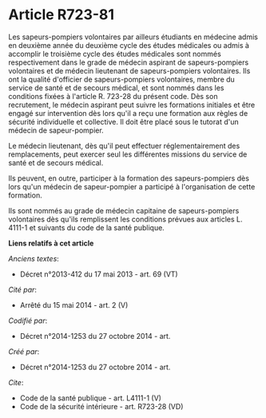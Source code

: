 # Article R723-81

Les sapeurs-pompiers volontaires par ailleurs étudiants en médecine admis en deuxième année du deuxième cycle des études
médicales ou admis à accomplir le troisième cycle des études médicales sont nommés respectivement dans le grade de médecin
aspirant de sapeurs-pompiers volontaires et de médecin lieutenant de sapeurs-pompiers volontaires. Ils ont la qualité
d'officier de sapeurs-pompiers volontaires, membre du service de santé et de secours médical, et sont nommés dans les
conditions fixées à l'article R. 723-28 du présent code. Dès son recrutement, le médecin aspirant peut suivre les formations
initiales et être engagé sur intervention dès lors qu'il a reçu une formation aux règles de sécurité individuelle et
collective. Il doit être placé sous le tutorat d'un médecin de sapeur-pompier. 

Le médecin lieutenant, dès qu'il peut effectuer réglementairement des remplacements, peut exercer seul les différentes
missions du service de santé et de secours médical. 

Ils peuvent, en outre, participer à la formation des sapeurs-pompiers dès lors qu'un médecin de sapeur-pompier a participé à
l'organisation de cette formation. 

Ils sont nommés au grade de médecin capitaine de sapeurs-pompiers volontaires dès qu'ils remplissent les conditions prévues
aux articles L. 4111-1 et suivants du code de la santé publique.

**Liens relatifs à cet article**

_Anciens textes_:

  - Décret n°2013-412 du 17 mai 2013 - art. 69 (VT)

_Cité par_:

  - Arrêté du 15 mai 2014 - art. 2 (V)

_Codifié par_:

  - Décret n°2014-1253 du 27 octobre 2014 - art.

_Créé par_:

  - Décret n°2014-1253 du 27 octobre 2014 - art.

_Cite_:

  - Code de la santé publique - art. L4111-1 (V)
  - Code de la sécurité intérieure - art. R723-28 (VD)
